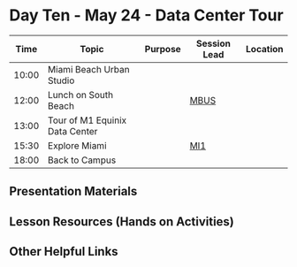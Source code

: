 # Day Ten - May 24 - Data Center Tour

| Time | Topic | Purpose | Session Lead | Location |
|------|-------|---------|--------------|----------|
| 10:00 | Miami Beach Urban Studio | | | | 
| 12:00 | Lunch on South Beach | | [MBUS](https://carta.fiu.edu/mbus/) | |
| 13:00 | Tour of M1 Equinix Data Center | | | | 
| 15:30 | Explore Miami | | [MI1](https://www.equinix.com/data-centers/americas-colocation/united-states-colocation/miami-data-centers/mi1)  | |
| 18:00 | Back to Campus | | | |

## Presentation Materials

## Lesson Resources (Hands on Activities)

## Other Helpful Links

